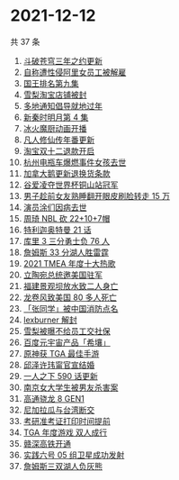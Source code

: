 # 2021-12-12

共 37 条

<!-- BEGIN ZHIHUSEARCH -->
<!-- 最后更新时间 Sun Dec 12 2021 21:14:53 GMT+0800 (China Standard Time) -->
1. [斗破苍穹三年之约更新](https://www.zhihu.com/search?q=斗破苍穹三年之约)
1. [自称遭性侵阿里女员工被解雇](https://www.zhihu.com/search?q=阿里女员工)
1. [国王排名第九集](https://www.zhihu.com/search?q=国王排名)
1. [雪梨淘宝店铺被封](https://www.zhihu.com/search?q=雪梨)
1. [多地通知倡导就地过年](https://www.zhihu.com/search?q=就地过年)
1. [新秦时明月第 4 集](https://www.zhihu.com/search?q=新秦时明月)
1. [冰火魔厨动画开播](https://www.zhihu.com/search?q=冰火魔厨)
1. [凡人修仙传年番更新](https://www.zhihu.com/search?q=凡人修仙传)
1. [淘宝双十二退款开启](https://www.zhihu.com/search?q=双十二退款)
1. [杭州电瓶车爆燃事件女孩去世](https://www.zhihu.com/search?q=杭州电瓶车爆燃)
1. [加拿大鹅更新退换货条款](https://www.zhihu.com/search?q=加拿大鹅)
1. [谷爱凌夺世界杯铜山站冠军](https://www.zhihu.com/search?q=谷爱凌)
1. [男子趁前女友熟睡翻开眼皮刷脸转走 15 万](https://www.zhihu.com/search?q=男子翻前女友眼皮刷脸支付)
1. [演员涂们因病去世](https://www.zhihu.com/search?q=涂们)
1. [周琦 NBL 砍 22+10+7帽](https://www.zhihu.com/search?q=周琦)
1. [特利迦奥特曼 21 话](https://www.zhihu.com/search?q=特利迦奥特曼)
1. [库里 3 三分勇士负 76 人](https://www.zhihu.com/search?q=勇士)
1. [詹姆斯 33 分湖人胜雷霆](https://www.zhihu.com/search?q=湖人)
1. [2021 TMEA 年度十大热歌](https://www.zhihu.com/search?q=年度十大热歌)
1. [立陶宛总统邀美国驻军](https://www.zhihu.com/search?q=立陶宛)
1. [福建景观坝放水致二人身亡](https://www.zhihu.com/search?q=福建景观坝)
1. [龙卷风致美国 80 多人死亡](https://www.zhihu.com/search?q=龙卷风)
1. [「张同学」被中国消防点名](https://www.zhihu.com/search?q=张同学)
1. [lexburner 解封](https://www.zhihu.com/search?q=lex)
1. [雪梨被曝不给员工交社保](https://www.zhihu.com/search?q=雪梨)
1. [百度元宇宙产品「希壤」](https://www.zhihu.com/search?q=希壤)
1. [原神获 TGA 最佳手游 ](https://www.zhihu.com/search?q=原神)
1. [邱泽许玮甯官宣结婚](https://www.zhihu.com/search?q=邱泽)
1. [一人之下 590 话更新](https://www.zhihu.com/search?q=一人之下)
1. [南京女大学生被男友杀害案](https://www.zhihu.com/search?q=南京女大学生)
1. [高通骁龙 8 GEN1](https://www.zhihu.com/search?q=骁龙8GEN1)
1. [尼加拉瓜与台湾断交](https://www.zhihu.com/search?q=尼加拉瓜)
1. [考研准考证打印时间提前](https://www.zhihu.com/search?q=考研准考证)
1. [TGA 年度游戏 双人成行](https://www.zhihu.com/search?q=TGA)
1. [赣深高铁开通](https://www.zhihu.com/search?q=赣深高铁)
1. [实践六号 05 组卫星成功发射](https://www.zhihu.com/search?q=实践六号)
1. [詹姆斯三双湖人负灰熊](https://www.zhihu.com/search?q=湖人)
<!-- END ZHIHUSEARCH -->
